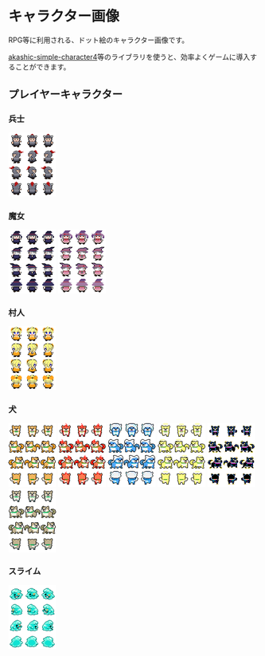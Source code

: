 # キャラクター画像

RPG等に利用される、ドット絵のキャラクター画像です。

[akashic-simple-character4](https://github.com/shinonomekazan/akashic-simple-character4)等のライブラリを使うと、効率よくゲームに導入することができます。

## プレイヤーキャラクター

### 兵士

![兵士](./character1.png)

### 魔女

![魔女A](./character2.png)
![魔女B](./character9.png)

### 村人

![村人A](./character10.png)

### 犬

![犬](./character3.png)
![もえる犬](./character4.png)
![つめたい犬](./character5.png)
![かがやく犬](./character6.png)
![スペース犬](./character7.png)
![野犬](./character8.png)

### スライム

![スライム](./slime.png)
